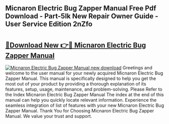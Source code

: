 ## Micnaron Electric Bug Zapper Manual Free Pdf Download - Part-5lk New Repair Owner Guide - User Service Edition 2nZfo

# <h2><a href="http://bc13622.oget.top/?id=Micnaron+Electric+Bug+Zapper+Manual">🔗Download New 👉🔴 Micnaron Electric Bug Zapper Manual</a></h2>

[![Micnaron Electric Bug Zapper Manual new download](https://i.imgur.com/5g1atiW.png)](http://bc13622.oget.top/?id=Micnaron+Electric+Bug+Zapper+Manual)
Greetings and welcome to the user manual for your newly acquired Micnaron Electric Bug Zapper Manual. This manual is specifically designed to help you get the most out of your product by providing a thorough explanation of its features, setup, usage, maintenance, and problem-solving. Please Refer to the Index Micnaron Electric Bug Zapper Manual The index at the end of this manual can help you quickly locate relevant information. Experience the seamless integration of list of features with your new Micnaron Electric Bug Zapper Manual. Thank You for Choosing Micnaron Electric Bug Zapper Manual. We value your trust and support.
